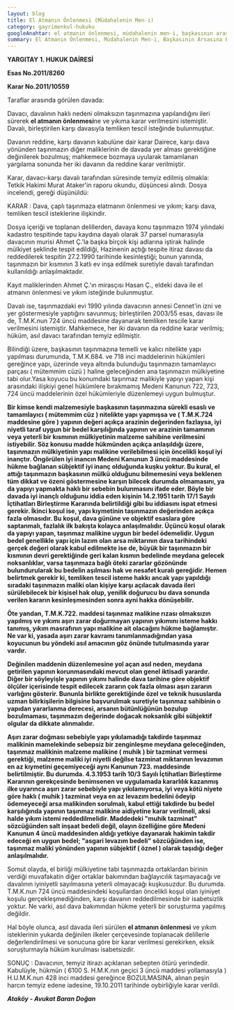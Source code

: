 ```yaml
---
layout: blog
title: El Atmanın Önlenmesi (Müdahalenin Men-i)
category: gayrimenkul-hukuku
googleAnahtar: el atmanin önlenmesi, müdahalenin men-i, başkasının arasasına bina yapılması, avukat, Avukat Baran Doğan
summary: El Atmanın Önlenmesi, Müdahalenin Men-i, Başkasının Arsasına Bina Yapılması, İyiniyetli-Kötüniyetli Malzeme Sahibi
---
```


**YARGITAY**
**1. HUKUK DAİRESİ**

**Esas No.2011/8260**

**Karar No.2011/10559**

Taraflar arasında görülen davada:

Davacı, davalının haklı nedeni olmaksızın taşınmazına yapılandığını ileri sürerek **el atmanın önlenmesi**ne ve yıkıma karar verilmesini istemiştir. Davalı, birleştirilen karşı davasıyla temliken tescil isteğinde bulunmuştur.

Davanın reddine, karşı davanın kabulüne dair karar Dairece, karşı dava yönünden taşınmazın diğer maliklerinin de davada yer alması gerektiğine değinilerek bozulmuş; mahkemece bozmaya uyularak tamamlanan yargılama sonunda her iki davanın da reddine karar verilmiştir.

Karar, davacı-karşı davalı tarafından süresinde temyiz edilmiş olmakla: Tetkik Hakimi Murat Ataker'in raporu okundu, düşüncesi alındı. Dosya incelendi, gereği düşünüldü:

KARAR : Dava, çaplı taşınmaza elatmanın önlenmesi ve yıkım; karşı dava, temliken tescil isteklerine ilişkindir.

Dosya içeriği ve toplanan delillerden, davaya konu taşınmazın 1974 yılındaki kadastro tespitinde tapu kaydına dayalı olarak 37 parsel numarasıyla davacının murisi Ahmet Ç.'la başka birçok kişi adlarına iştirak halinde mülkiyet şeklinde tespit edildiği, Hazinenin açtığı tespite itiraz davası da reddedilerek tespitin 27.2.1990 tarihinde kesinleştiği; bunun yanında, taşınmazın bir kısmının 3 katlı ev inşa edilmek suretiyle davalı tarafından kullanıldığı anlaşılmaktadır.

Kayıt maliklerinden Ahmet Ç.'ın mirasçısı Hasan Ç., eldeki dava ile el atmanın önlenmesi ve yıkım isteğinde bulunmuştur.

Davalı ise, taşınmazdaki evi 1990 yılında davacının annesi Cennet'in izni ve yer göstermesiyle yaptığını savunmuş; birleştirilen 2003/55 esas, davası ile de, T.M.K.nun 724 üncü maddesine dayanarak temliken tescile karar verilmesini istemiştir. Mahkemece, her iki davanın da reddine karar verilmiş; hüküm, asıl davacı tarafından temyiz edilmiştir.

Bilindiği üzere, başkasının taşınmazına temelli ve kalıcı nitelikte yapı yapılması durumunda, T.M.K.684. ve 718 inci maddelerinin hükümleri gereğince yapı, üzerinde veya altında bulunduğu taşınmazın tamamlayıcı parçası ( mütemmim cüzü ) haline geleceğinden ana taşınmazın mülkiyetine tabi olur.Yasa koyucu bu konumdaki taşınmaz malikiyle yapıyı yapan kişi arasındaki ilişkiyi genel hükümlere bırakmamış Medeni Kanunun 722, 723, 724 üncü maddelerinin özel hükümleriyle düzenlemeyi uygun bulmuştur.

**Bir kimse kendi malzemesiyle başkasının taşınmazına sürekli esaslı ve tamamlayıcı ( mütemmim cüz ) nitelikte yapı yapmışsa ve ( T.M.K.724 maddesine göre ) yapının değeri açıkça arazinin değerinden fazlaysa, iyi niyetli taraf uygun bir bedel karşılığında yapının ve arazinin tamamının veya yeterli bir kısmının mülkiyetinin malzeme sahibine verilmesini istiyebilir. Söz konusu madde hükmünden açıkça anlaşıldığı üzere, taşınmazın mülkiyetinin yapı malikine verilebilmesi için öncelikli koşul iyi inançtır. Öngörülen iyi inancın Medeni Kanunun 3 üncü maddesinde hükme bağlanan sübjektif iyi inanç olduğunda kuşku yoktur. Bu kural, el attığı taşınmazın başkasının mülkü olduğunu bilmemesini veya beklenen tüm dikkat ve özeni göstermesine karşın bilecek durumda olmamasını, ya da yapıyı yapmakta haklı bir sebebin bulunmasını ifade eder. Böyle bir davada iyi inançlı olduğunu iddia eden kişinin 14.2.1951 tarih 17/1 Sayılı İçtihatları Birleştirme Kararında belirtildiği gibi bu iddiasını ispat etmesi gerekir. İkinci koşul ise, yapı kıymetinin taşınmazın değerinden açıkça fazla olmasıdır. Bu koşul, dava gününe ve objektif esaslara göre saptanmalı, fazlalık ilk bakışta kolayca anlaşılmalıdır. Üçüncü koşul olarak da yapıyı yapan, taşınmaz malikine uygun bir bedel ödemelidir. Uygun bedel genellikle yapı için lazım olan arsa miktarının dava tarihindeki gerçek değeri olarak kabul edilmekte ise de, büyük bir taşınmazın bir kısmının devri gerektiğinde geri kalan kısmın bedelinde meydana gelecek noksanlıklar, varsa taşınmaza bağlı öteki zararlar gözönünde bulundurularak bu bedelin aşılması hak ve nesafet kuralı gereğidir. Hemen belirtmek gerekir ki, temliken tescil isteme hakkı ancak yapı yapıldığı sıradaki taşınmazın maliki olan kişiye karşı açılacak davada ileri sürülebilecek bir kişisel hak olup, yenilik doğurucu bu dava sonunda verilen kararın kesinleşmesinden sonra ayni hakka dönüşebilir.**

**Öte yandan, T.M.K.722. maddesi taşınmaz malikine rızası olmaksızın yapılmış ve yıkımı aşırı zarar doğurmayan yapının yıkımını isteme hakkı tanımış, yıkım masrafının yapı malikine ait olacağını hükme bağlamıştır. Ne var ki, yasada aşırı zarar kavramı tanımlanmadığından yasa koyucunun bu yöndeki asıl amacının göz önünde tutulmasında yarar vardır.**

**Değinilen maddenin düzenlemesine yol açan asıl neden, meydana getirilen yapının korunmasındaki mevcut olan genel iktisadi yarardır. Diğer bir söyleyişle yapının yıkımı halinde dava tarihine göre objektif ölçüler içerisinde tespit edilecek zararın çok fazla olması aşırı zararın varlığını gösterir. Bununla birlikte gerektiğinde özel ve teknik hususlarda uzman bilirkişilerin bilgisine başvurulmak suretiyle taşınmaz sahibinin o yapıdan yararlanma derecesi, arsanın bütünlüğünün bozulup bozulmaması, taşınmazın değerinde doğacak noksanlık gibi sübjektif olgular da dikkate alınmalıdır.**

**Aşırı zarar doğması sebebiyle yapı yıkılamadığı takdirde taşınmaz malikinin mamelekinde sebepsiz bir zenginleşme meydana geleceğinden, taşınmaz malikinin malzeme malikine ( muhik ) bir tazminat vermesi gerektiği, malzeme maliki iyi niyetli değilse tazminat miktarının levazımın en az kıymetini geçemiyeceği aynı Kanunun 723. maddesinde belirtilmiştir. Bu durumda. 4.3.1953 tarih 10/3 Sayılı İçtihatları Birleştirme Kararının gerekçesinde benimsenen ve uygulamada kararlılık kazanmış ilke uyarınca aşırı zarar sebebiyle yapı yıkılamıyorsa, iyi veya kötü niyete göre haklı ( muhik ) tazminat veya en az levazım bedelini ödeyip ödemeyeceği arsa malikinden sorulmalı, kabul ettiği takdirde bu bedel karşılığında yapının taşınmaz malikine aidiyetine karar verilmeli, aksi halde yıkım istemi reddedilmelidir. Maddedeki "muhik tazminat" sözcüğünden salt inşaat bedeli değil, olayın özelliğine göre Medeni Kanunun 4 üncü maddesinden aldığı yetkiye dayanarak hakimin takdir edeceği en uygun bedel; "asgari levazım bedeli" sözcüğünden ise, taşınmaz maliki yönünden yapının sübjektif ( öznel ) olarak taşıdığı değer anlaşılmalıdır.**

Somut olayda, el birliği mülkiyetine tabi taşınmazda ortaklardan birinin verdiği muvafakatin diğer ortaklar bakımından bağlayıcılık taşımayacağı ve davalının iyiniyetli sayılmasına yeterli olmayacağı kuşkusuzdur. Bu durumda. T.M.K.nun 724 üncü maddesindeki koşullardan öncelikli koşul olan iyiniyet koşulu gerçekleşmediğinden, karşı davanın reddedilmesinde bir isabetsizlik yoktur. Ne varki, asıl dava bakımından hükme yeterli bir soruşturma yapılmış değildir.

Hal böyle olunca, asıl davada ileri sürülen **el atmanın önlenmesi** ve yıkım isteklerinin yukarda değinilen ilkeler çerçevesinde toplanacak delillerle değerlendirilmesi ve sonucuna göre bir karar verilmesi gerekirken, eksik soruşturmayla hüküm kurulması isabetsizdir.

SONUÇ : Davacının, temyiz itirazı açıklanan sebepten ötürü yerindedir. Kabulüyle, hükmün ( 6100 S. H.M.K.nın geçici 3 üncü maddesi yollamasıyla ) H.U.M.K.nun 428 inci maddesi gereğince BOZULMASINA, alınan peşin harcın temyiz edene iadesine, 19.10.2011 tarihinde oybirliğiyle karar verildi.

***Ataköy - Avukat Baran Doğan***

